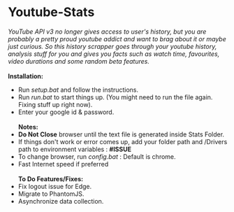 # Youtube-Stats
<i>YouTube API v3 no longer gives access to user's history, but you are probably a pretty proud youtube addict and want to brag about it or maybe just curious.
So this history scrapper goes through your youtube history, analysis stuff for you and gives you facts such as watch time, favourites, video durations and some random beta features.</i>
<br><br>
<b> Installation: </b>
- Run <i>setup.bat</i> and follow the instructions.
- Run <i>run.bat</i> to start things up. (You might need to run the file again. Fixing stuff up right now).
- Enter your google id & password.
<br><br>
<b> Notes: </b><br>
- <b>Do Not Close</b> browser until the text file is generated inside Stats Folder.
- If things don't work or error comes up, add your folder path and /Drivers path to environment variables : <b>#ISSUE</b>
- To change browser, run <i>config.bat</i> : Default is chrome.
- Fast Internet speed if preferred
<br><br>
<b> To Do Features/Fixes: </b><br>
- Fix logout issue for Edge.
- Migrate to PhantomJS.
- Asynchronize data collection.
